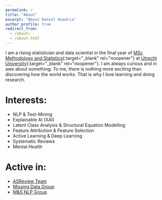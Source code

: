 ```yaml
---
permalink: /
title: "About"
excerpt: "About Daniel Anadria"
author_profile: true
redirect_from: 
  - /about/
  - /about.html
---
```


I am a rising statistician and data scientist in the final year 
of [MSc Methodology and Statistics](https://www.uu.nl/en/organisation/methodology-and-statistics/master-msbbss){:target="_blank" rel="noopener"} at [Utrecht University](https://uu.nl/en){:target="_blank" rel="noopener"}.
I am always curious and in awe about something.
To me, there is nothing more exciting than discovering 
how the world works.
That is why I love learning and doing research.

Interests:
======
- NLP & Text-Mining
- Explainable AI (XAI)
- Latent Class Analysis & Structural Equation Modelling
- Feature Attribution & Feature Selection
- Active Learning & Deep Learning
- Systematic Reviews
- Mental Health

Active in:
======
- [ASReview Team](https://asreview.nl/)
- [Missing Data Group](https://www.uu.nl/en/organisation/methodology-and-statistics/missing-data)
- [M&S NLP Group](https://nlp.sites.uu.nl/)


